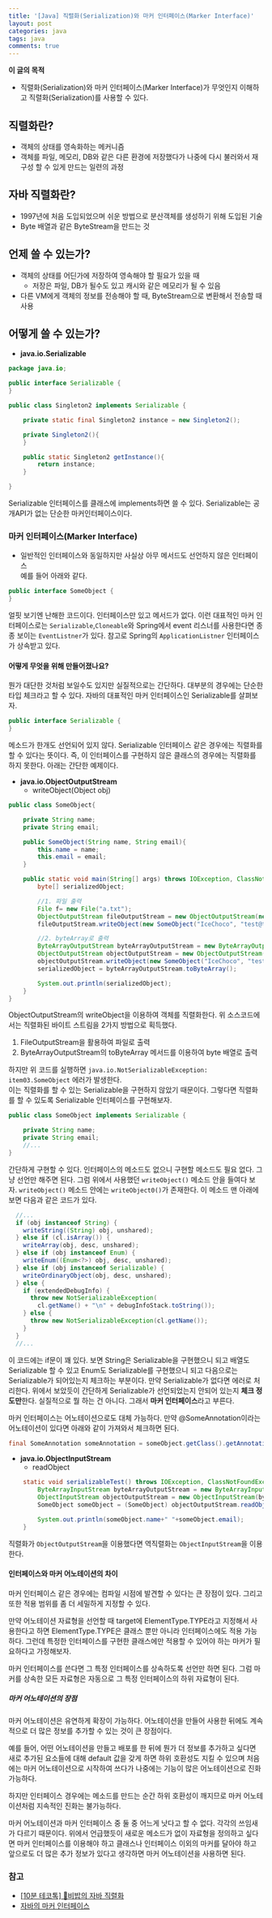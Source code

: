 ```yaml
---
title: '[Java] 직렬화(Serialization)와 마커 인터페이스(Marker Interface)'
layout: post
categories: java
tags: java
comments: true
---
```


**이 글의 목적**
- 직렬화(Serialization)와 마커 인터페이스(Marker Interface)가 무엇인지 이해하고 직렬화(Serialization)를 사용할 수 있다.

## 직렬화란?
- 객체의 상태를 영속화하는 메커니즘
- 객체를 파일, 메모리, DB와 같은 다른 환경에 저장했다가 나중에 다시 불러와서 재구성 할 수 있게 만드는 일련의 과정

## 자바 직렬화란?
- 1997년에 처음 도입되었으며 쉬운 방법으로 분산객체를 생성하기 위해 도입된 기술
- Byte 배열과 같은 ByteStream을 만드는 것

## 언제 쓸 수 있는가?
- 객체의 상태를 어딘가에 저장하여 영속해야 할 필요가 있을 때
  - 저장은 파일, DB가 될수도 있고 캐시와 같은 메모리가 될 수 있음
- 다른 VM에게 객체의 정보를 전송해야 할 때, ByteStream으로 변환해서 전송할 때 사용

## 어떻게 쓸 수 있는가?
- **java.io.Serializable**

```java
package java.io;

public interface Serializable {
}
```
```java
public class Singleton2 implements Serializable {

    private static final Singleton2 instance = new Singleton2();

    private Singleton2(){
    }

    public static Singleton2 getInstance(){
        return instance;
    }

}
```
Serializable 인터페이스를 클래스에 implements하면 쓸 수 있다. Serializable는 공개API가 없는 단순한 마커인터페이스이다. 
### 마커 인터페이스(Marker Interface)
- 일반적인 인터페이스와 동일하지만 사실상 아무 메서드도 선언하지 않은 인터페이스  
예를 들어 아래와 같다.
```java
public interface SomeObject {
}
```
얼핏 보기엔 난해한 코드이다. 인터페이스만 있고 메서드가 없다. 이런 대표적인 마커 인터페이스로는 `Serializable`,`Cloneable`와 Spring에서 event 리스너를 사용한다면 종종 보이는 `EventListner`가 있다. 참고로 Spring의 `ApplicationListner` 인터페이스가 상속받고 있다.

#### 어떻게 무엇을 위해 만들어졌나요?
뭔가 대단한 것처럼 보일수도 있지만 실질적으로는 간단하다. 대부분의 경우에는 단순한 타입 체크라고 할 수 있다. 자바의 대표적인 마커 인터페이스인 Serializable를 살펴보자.
```java
public interface Serializable {
}
```
메소드가 한개도 선언되어 있지 않다. Serializable 인터페이스 같은 경우에는 직렬화를 할 수 있다는 뜻이다. 즉, 이 인터페이스를 구현하지 않은 클래스의 경우에는 직렬화를 하지 못한다. 아래는 간단한 예제이다.
- **java.io.ObjectOutputStream**
  - writeObject(Object obj)

```java
public class SomeObject{

    private String name;
    private String email;

    public SomeObject(String name, String email){
        this.name = name;
        this.email = email;
    }

    public static void main(String[] args) throws IOException, ClassNotFoundException {
        byte[] serializedObject;

        //1. 파일 출력
        File f= new File("a.txt");
        ObjectOutputStream fileOutputStream = new ObjectOutputStream(new FileOutputStream(f));
        fileOutputStream.writeObject(new SomeObject("IceChoco", "test@test.com"));

        //2. byteArray로 출력
        ByteArrayOutputStream byteArrayOutputStream = new ByteArrayOutputStream();
        ObjectOutputStream objectOutputStream = new ObjectOutputStream(byteArrayOutputStream);
        objectOutputStream.writeObject(new SomeObject("IceChoco", "test@test.com"));
        serializedObject = byteArrayOutputStream.toByteArray();

        System.out.println(serializedObject);
    }
}
```
ObjectOutputStream의 writeObject을 이용하여 객체를 직렬화한다. 위 소스코드에서는 직렬화된 바이트 스트림을 2가지 방법으로 획득했다.  
1. FileOutputStream을 활용하여 파일로 출력
2. ByteArrayOutputStream의 toByteArray 메서드를 이용하여 byte 배열로 출력

하지만 위 코드를 실행하면 `java.io.NotSerializableException: item03.SomeObject` 에러가 발생한다.  
이는 직렬화를 할 수 있는 Serializable을 구현하지 않았기 때문이다. 그렇다면 직렬화를 할 수 있도록 Serializable 인터페이스를 구현해보자.

```java
public class SomeObject implements Serializable {

    private String name;
    private String email;
    //...
}
```
간단하게 구현할 수 있다. 인터페이스의 메소드도 없으니 구현할 메소드도 필요 없다. 그냥 선언만 해주면 된다. 그럼 위에서 사용했던 `writeObject()` 메소드 안을 들여다 보자. `writeObject()` 메소드 안에는 `writeObject0()`가 존재한다. 이 메소드 맨 아래에 보면 다음과 같은 코드가 있다.
```java
  //... 
  if (obj instanceof String) {
    writeString((String) obj, unshared);
  } else if (cl.isArray()) {
    writeArray(obj, desc, unshared);
  } else if (obj instanceof Enum) {
    writeEnum((Enum<?>) obj, desc, unshared);
  } else if (obj instanceof Serializable) {
    writeOrdinaryObject(obj, desc, unshared);
  } else {
    if (extendedDebugInfo) {
      throw new NotSerializableException(
        cl.getName() + "\n" + debugInfoStack.toString());
    } else {
      throw new NotSerializableException(cl.getName());
    }
  }
  //...
```
이 코드에는 if문이 꽤 있다. 보면 String은 Serializable을 구현했으니 되고 배열도 Serializable 할 수 있고 Enum도 Serializable를 구현했으니 되고 다음으로는 Serializable가 되어있는지 체크하는 부분이다. 만약 Serializable가 없다면 에러로 처리한다. 위에서 보았듯이 간단하게 Serializable가 선언되었는지 안되어 있는지 **체크 정도만**한다. 실질적으로 뭘 하는 건 아니다. 그래서 **마커 인터페이스**라고 부른다.
  
마커 인터페이스는 어노테이션으로도 대체 가능하다. 만약 @SomeAnnotation이라는 어노테이션이 있다면 아래와 같이 가져와서 체크하면 된다.
```java
final SomeAnnotation someAnnotation = someObject.getClass().getAnnotation(SomeAnnotation.class);
```

- **java.io.ObjectInputStream**
  - readObject
```java
    static void serializableTest() throws IOException, ClassNotFoundException {
        ByteArrayInputStream byteArrayOutputStream = new ByteArrayInputStream(serializedObject);
        ObjectInputStream objectOutputStream = new ObjectInputStream(byteArrayOutputStream);
        SomeObject someObject = (SomeObject) objectOutputStream.readObject();

        System.out.println(someObject.name+" "+someObject.email);
    }
```  
직렬화가 `ObjectOutputStream`을 이용했다면 역직렬화는 `ObjectInputStream`을 이용한다.

#### 인터페이스와 마커 어노테이션의 차이
마커 인터페이스 같은 경우에는 컴파일 시점에 발견할 수 있다는 큰 장점이 있다. 그리고 또한 적용 범위를 좀 더 세밀하게 지정할 수 있다.

만약 어노테이션 자료형을 선언할 때 target에 ElementType.TYPE라고 지정해서 사용한다고 하면 ElementType.TYPE은 클래스 뿐만 아니라 인터페이스에도 적용 가능하다. 그런데 특정한 인터페이스를 구현한 클래스에만 적용할 수 있어야 하는 마커가 필요하다고 가정해보자.

마커 인터페이스를 쓴다면 그 특정 인터페이스를 상속하도록 선언만 하면 된다. 그럼 마커를 상속한 모든 자료형은 자동으로 그 특정 인터페이스의 하위 자료형이 된다.

##### 마커 어노테이션의 장점
마커 어노테이션은 유연하게 확장이 가능하다. 어노테이션을 만들어 사용한 뒤에도 계속적으로 더 많은 정보를 추가할 수 있는 것이 큰 장점이다.

예를 들어, 어떤 어노테이션을 만들고 배포를 한 뒤에 뭔가 더 정보를 추가하고 싶다면 새로 추가된 요소들에 대해 default 값을 갖게 하면 하위 호환성도 지킬 수 있으며 처음에는 마커 어노테이션으로 시작하여 쓰다가 나중에는 기능이 많은 어노테이션으로 진화 가능하다.

하지만 인터페이스 경우에는 메소드를 만드는 순간 하위 호환성이 깨지므로 마커 어노테이션처럼 지속적인 진화는 불가능하다.

마커 어노테이션과 마커 인터페이스 중 둘 중 어느게 낫다고 할 수 없다. 각각의 쓰임새가 다르기 때문이다. 위에서 언급했듯이 새로운 메소드가 없이 자료형을 정의하고 싶다면 마커 인터페이스를 이용해야 하고 클래스나 인터페이스 이외의 마커를 달아야 하고 앞으로도 더 많은 추가 정보가 있다고 생각하면 마커 어노테이션을 사용하면 된다.

### 참고
- [[10분 테코톡] 🍄비밥의 자바 직렬화](https://www.youtube.com/watch?v=3iypR-1Glm0)
- [자바의 마커 인터페이스](http://wonwoo.ml/index.php/post/1389)